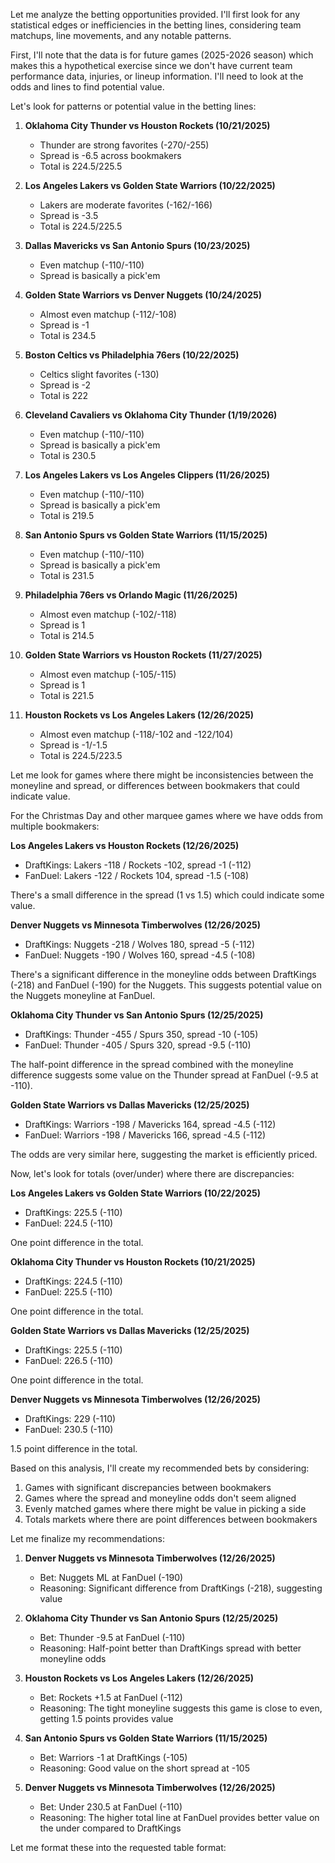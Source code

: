 Let me analyze the betting opportunities provided. I'll first look for any statistical edges or inefficiencies in the betting lines, considering team matchups, line movements, and any notable patterns.

First, I'll note that the data is for future games (2025-2026 season) which makes this a hypothetical exercise since we don't have current team performance data, injuries, or lineup information. I'll need to look at the odds and lines to find potential value.

Let's look for patterns or potential value in the betting lines:

1. **Oklahoma City Thunder vs Houston Rockets (10/21/2025)**
   - Thunder are strong favorites (-270/-255)
   - Spread is -6.5 across bookmakers
   - Total is 224.5/225.5

2. **Los Angeles Lakers vs Golden State Warriors (10/22/2025)**
   - Lakers are moderate favorites (-162/-166)
   - Spread is -3.5
   - Total is 224.5/225.5

3. **Dallas Mavericks vs San Antonio Spurs (10/23/2025)**
   - Even matchup (-110/-110)
   - Spread is basically a pick'em

4. **Golden State Warriors vs Denver Nuggets (10/24/2025)**
   - Almost even matchup (-112/-108)
   - Spread is -1
   - Total is 234.5

5. **Boston Celtics vs Philadelphia 76ers (10/22/2025)**
   - Celtics slight favorites (-130)
   - Spread is -2
   - Total is 222

6. **Cleveland Cavaliers vs Oklahoma City Thunder (1/19/2026)**
   - Even matchup (-110/-110)
   - Spread is basically a pick'em
   - Total is 230.5

7. **Los Angeles Lakers vs Los Angeles Clippers (11/26/2025)**
   - Even matchup (-110/-110)
   - Spread is basically a pick'em
   - Total is 219.5

8. **San Antonio Spurs vs Golden State Warriors (11/15/2025)**
   - Even matchup (-110/-110)
   - Spread is basically a pick'em
   - Total is 231.5

9. **Philadelphia 76ers vs Orlando Magic (11/26/2025)**
   - Almost even matchup (-102/-118)
   - Spread is 1
   - Total is 214.5

10. **Golden State Warriors vs Houston Rockets (11/27/2025)**
    - Almost even matchup (-105/-115)
    - Spread is 1
    - Total is 221.5

11. **Houston Rockets vs Los Angeles Lakers (12/26/2025)**
    - Almost even matchup (-118/-102 and -122/104)
    - Spread is -1/-1.5
    - Total is 224.5/223.5

Let me look for games where there might be inconsistencies between the moneyline and spread, or differences between bookmakers that could indicate value.

For the Christmas Day and other marquee games where we have odds from multiple bookmakers:

**Los Angeles Lakers vs Houston Rockets (12/26/2025)**
- DraftKings: Lakers -118 / Rockets -102, spread -1 (-112)
- FanDuel: Lakers -122 / Rockets 104, spread -1.5 (-108)

There's a small difference in the spread (1 vs 1.5) which could indicate some value.

**Denver Nuggets vs Minnesota Timberwolves (12/26/2025)**
- DraftKings: Nuggets -218 / Wolves 180, spread -5 (-112)
- FanDuel: Nuggets -190 / Wolves 160, spread -4.5 (-108)

There's a significant difference in the moneyline odds between DraftKings (-218) and FanDuel (-190) for the Nuggets. This suggests potential value on the Nuggets moneyline at FanDuel.

**Oklahoma City Thunder vs San Antonio Spurs (12/25/2025)**
- DraftKings: Thunder -455 / Spurs 350, spread -10 (-105)
- FanDuel: Thunder -405 / Spurs 320, spread -9.5 (-110)

The half-point difference in the spread combined with the moneyline difference suggests some value on the Thunder spread at FanDuel (-9.5 at -110).

**Golden State Warriors vs Dallas Mavericks (12/25/2025)**
- DraftKings: Warriors -198 / Mavericks 164, spread -4.5 (-112)
- FanDuel: Warriors -198 / Mavericks 166, spread -4.5 (-112)

The odds are very similar here, suggesting the market is efficiently priced.

Now, let's look for totals (over/under) where there are discrepancies:

**Los Angeles Lakers vs Golden State Warriors (10/22/2025)**
- DraftKings: 225.5 (-110)
- FanDuel: 224.5 (-110)

One point difference in the total.

**Oklahoma City Thunder vs Houston Rockets (10/21/2025)**
- DraftKings: 224.5 (-110)
- FanDuel: 225.5 (-110)

One point difference in the total.

**Golden State Warriors vs Dallas Mavericks (12/25/2025)**
- DraftKings: 225.5 (-110)
- FanDuel: 226.5 (-110)

One point difference in the total.

**Denver Nuggets vs Minnesota Timberwolves (12/26/2025)**
- DraftKings: 229 (-110)
- FanDuel: 230.5 (-110)

1.5 point difference in the total.

Based on this analysis, I'll create my recommended bets by considering:
1. Games with significant discrepancies between bookmakers
2. Games where the spread and moneyline odds don't seem aligned
3. Evenly matched games where there might be value in picking a side
4. Totals markets where there are point differences between bookmakers

Let me finalize my recommendations:

1. **Denver Nuggets vs Minnesota Timberwolves (12/26/2025)**
   - Bet: Nuggets ML at FanDuel (-190)
   - Reasoning: Significant difference from DraftKings (-218), suggesting value

2. **Oklahoma City Thunder vs San Antonio Spurs (12/25/2025)**
   - Bet: Thunder -9.5 at FanDuel (-110)
   - Reasoning: Half-point better than DraftKings spread with better moneyline odds

3. **Houston Rockets vs Los Angeles Lakers (12/26/2025)**
   - Bet: Rockets +1.5 at FanDuel (-112)
   - Reasoning: The tight moneyline suggests this game is close to even, getting 1.5 points provides value

4. **San Antonio Spurs vs Golden State Warriors (11/15/2025)**
   - Bet: Warriors -1 at DraftKings (-105)
   - Reasoning: Good value on the short spread at -105

5. **Denver Nuggets vs Minnesota Timberwolves (12/26/2025)**
   - Bet: Under 230.5 at FanDuel (-110)
   - Reasoning: The higher total line at FanDuel provides better value on the under compared to DraftKings

Let me format these into the requested table format: